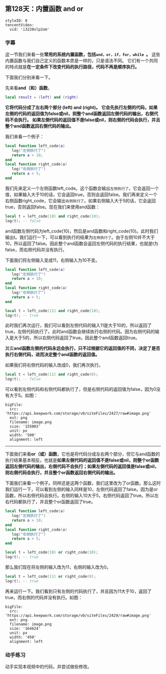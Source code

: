 ## 第128天：内置函数 and or



```@TencentVideo
styleID: 0
tencentVideo:
  vid: 'i3220xlp2om'

```

### 字幕

这一节我们来看一些**常用的系统内置函数，包括`and，or，if，for，while `。** 这些内置函数与我们自己定义的函数本质是一样的，只是语法不同。
它们有一个共同的特点就是**在一定条件下改变代码的执行路径，代码不再是顺序执行。** 

下面我们分别来看一下。

先来看**and（和）函数**。 
```lua
local result = (left) and (right)
```
**它将代码分成了左右两个部分 (left) and (right)。**
**它会先执行左侧的代码，如果左侧的代码的返回值为false或nil，则整个and函数返回左侧代码的输出，右侧代码不会执行。**
**如果左侧代码的返回值不是false或nil，则右侧的代码会执行，并且整个and函数返回右侧代码的输出。**

我们来看一个例子：
```lua
local function left_code(a)
   log("左侧执行了")
   return a > 10;
end
local function right_code(a)
   log("右侧执行了")
   return a > 5;
end
```
我们先来定义一个左侧函数left_code。这个函数会输出`左侧执行了`，它会返回一个值，如果输入大于10的话，它会返回true，否则会返回false。我们再来定义一个右侧函数right_code，它会输出`右侧执行了`。如果右侧输入大于5的话，它会返回true，否则返回false。现在我们来使用and函数：

```lua
local t = left_code(10) and right_code(10);
log(t); -- false
```

and函数左侧代码为left_code(10)，然后是and函数和right_code(10)。此时我们输出t。我们运行一下，可以看到执行的结果为`左侧执行了`。由于左侧10并不大于10，所以返回了false。因此整个and函数会返回左侧代码的执行结果，也就是t为false，而右侧代码并没有执行。

下面我们将左侧输入变成11，右侧输入为10不变。

```lua
local function left_code(a)
   log("左侧执行了")
   return a > 10;
end
local function right_code(a)
   log("右侧执行了")
   return a > 5;
end

local t = left_code(11) and right_code(10);
log(t); -- true
```

此时我们再次运行，我们可以看到左侧代码的输入11是大于10的，所以返回了true，左侧代码执行了。此时and函数会继续执行右侧的代码。因为右侧代码的输入是大于5的，所以右侧代码返回了true。因此整个and函数返回true。

其实**and函数左侧的代码永远会执行，只不过根据它的返回值的不同，决定了是否执行右侧代码，进而决定整个and函数的返回值。**

如果我们将右侧代码的输入改成0，我们再次执行。
```lua
local t = left_code(11) and right_code(0);
log(t); -- false
```
可以看到左侧代码和右侧代码都执行了，但是右侧代码的返回值为false，因为0没有大于5。如图：

```@BigFile
bigFile:
  src: 'https://api.keepwork.com/storage/v0/siteFiles/2427/raw#image.png'
  ext: png
  filename: image.png
  size: '155003'
  unit: px
  width: '500'
  alignment: left

```

----

下面我们来看**or（或）函数**，它也是将代码分成左右两个部分，但它与and函数的执行结果基本相反。也就是**如果左侧代码的返回值不是false或nil，则整个or函数返回左侧代码的输出，右侧代码不会执行；如果左侧代码的返回值是false或nil，则右侧代码会执行，并且整个or函数返回右侧代码的输出。**

下面我们来看一个例子。同样还是这两个函数，我们这里改为了or函数。那么这时我们运行一下，可以看到左侧的输入同样是10，左侧代码返回了false。因为是or函数，所以右侧代码会执行。右侧的输入10大于5，右侧代码返回了true。所以左右代码都执行了，并且整个or函数返回了true。

```lua
local function left_code(a)
   log("左侧执行了")
   return a > 10;
end
local function right_code(a)
   log("右侧执行了")
   return a > 5;
end

local t = left_code(10) or right_code(10);
log(t); -- true
```

那么我们现在将左侧的输入改为11，右侧的输入改为0。 

```lua
local t = left_code(11) or right_code(0);
log(t); -- true
```
再来运行一下。我们看到只有左侧的代码执行了，并且因为11大于10，返回了true，而右侧的代码并没有执行。如图：
  
```@BigFile
bigFile:
  src: 'https://api.keepwork.com/storage/v0/siteFiles/2429/raw#image.png'
  ext: png
  filename: image.png
  size: '164624'
  unit: px
  width: '450'
  alignment: left

```



### 动手练习
动手实现本视频中的代码，并尝试做些修改。